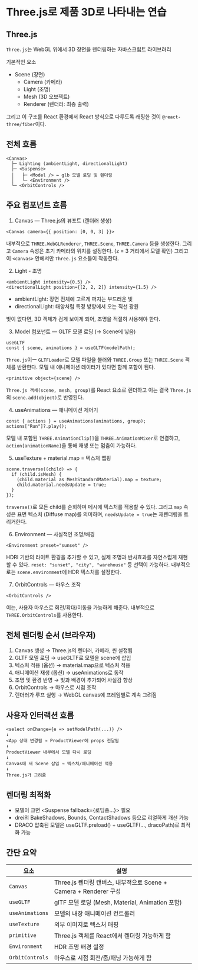 # Three.js로 제품 3D로 나타내는 연습

## Three.js

`Three.js`는 WebGL 위에서 3D 장면을 렌더링하는 자바스크립트 라이브러리   

기본적인 요소   

- Scene (장면)
  - Camera (카메라)
  - Light (조명)
  - Mesh (3D 오브젝트)
  - Renderer (렌더러: 최종 출력)

그리고 이 구조를 React 환경에서 React 방식으로 다루도록 래핑한 것이 `@react-three/fiber`이다.

## 전체 흐름

```
<Canvas>
  ├─ Lighting (ambientLight, directionalLight)
  ├─ <Suspense>
  │   ├─ <Model /> ← glb 모델 로딩 및 렌더링
  │   └─ <Environment />
  └─ <OrbitControls />
```

## 주요 컴포넌트 흐름

1. Canvas — Three.js의 뷰포트 (렌더러 생성)

```
<Canvas camera={{ position: [0, 0, 3] }}>
```

내부적으로 `THREE.WebGLRenderer`, `THREE.Scene`, `THREE.Camera` 등을 생성한다. 그리고 `Camera` 속성은 초기 카메라의 위치를 설정한다. (z = 3 거리에서 모델 확인) 그리고 이 `<canvas>` 안에서만 `Three.js` 요소들이 작동한다.

2. Light - 조명

```
<ambientLight intensity={0.5} />
<directionalLight position={[2, 2, 2]} intensity={1.5} />
```

* ambientLight: 장면 전체에 고르게 퍼지는 부드러운 빛
* directionalLight: 태양처럼 특정 방향에서 오는 직선 광원

빛이 없다면, 3D 객체가 검게 보이게 되어, 조명을 적절히 사용해야 한다.

3. Model 컴포넌트 — GLTF 모델 로딩 (→ Scene에 넣음)

```
useGLTF
const { scene, animations } = useGLTF(modelPath);
```

`Three.js`이ㅡ `GLTFLoader`로 모델 파일을 불러와 `THREE.Group` 또는 `THREE.Scene` 객체를 반환한다. 모델 내 애니메이션 데이터가 있다면 함께 포함이 된다.

```
<primitive object={scene} />
```

`Three.js 객체(scene, mesh, group)`를 React 요소로 렌더하고 이는 결국 `Three.js`의 `scene.add(object)`로 반영된다.

4. useAnimations — 애니메이션 제어기

```
const { actions } = useAnimations(animations, group);
actions["Run"]?.play();
```

모델 내 포함된 `THREE.AnimationClip[]`을 `THREE.AnimationMixer`로 연결하고, `action[animationName]`을 통해 재생 또는 멈춤이 가능하다.

5. useTexture + material.map = 텍스처 맵핑

```
scene.traverse((child) => {
  if (child.isMesh) {
    (child.material as MeshStandardMaterial).map = texture;
    child.material.needsUpdate = true;
  }
});
```

`traverse()`로 모든 child를 순회하며 메시에 텍스처를 적용할 수 있다. 그리고 `map` 속성은 표면 텍스처 (Diffuse map)를 의미하며, `needsUpdate = true`는 재렌더링을 트리거한다.

6. Environment — 사실적인 조명/배경

```
<Environment preset="sunset" />
```

HDRI 기반의 라이트 환경을 추가할 수 있고, 실제 조명과 반사효과를 자연스럽게 재현할 수 있다. `reset: "sunset", "city", "warehouse"` 등 선택이 가능하다. 내부적으로는 `scene.environment`에 HDR 텍스처를 설정한다.

7. OrbitControls — 마우스 조작

```
<OrbitControls />
```

이는, 사용자 마우스로 회전/확대/이동을 가능하게 해준다. 내부적으로 `THREE.OrbitControls`를 사용한다.

## 전체 렌더링 순서 (브라우저)

1. Canvas 생성 → Three.js의 렌더러, 카메라, 씬 설정됨
2. GLTF 모델 로딩 → useGLTF로 모델을 scene에 삽입
3. 텍스처 적용 (옵션) → material.map으로 텍스처 적용
4. 애니메이션 재생 (옵션) → useAnimations로 동작
5. 조명 및 환경 반영 → 빛과 배경이 추가되어 사실감 향상
6. OrbitControls → 마우스로 시점 조작
7. 렌더러가 루프 실행 → WebGL canvas에 프레임별로 계속 그려짐

## 사용자 인터랙션 흐름

```
<select onChange={e => setModelPath(...)} />
↓
<App 상태 변경됨 → ProductViewer에 props 전달됨
↓
ProductViewer 내부에서 모델 다시 로딩
↓
Canvas에 새 Scene 삽입 → 텍스처/애니메이션 적용
↓
Three.js가 그려줌

```

## 렌더링 최적화
* 모델이 크면 <Suspense fallback={<Html>로딩중...</Html>}> 필요
* drei의 BakeShadows, Bounds, ContactShadows 등으로 리얼하게 개선 가능
* DRACO 압축된 모델은 useGLTF.preload() + useGLTF(..., dracoPath)로 최적화 가능

## 간단 요약
| 요소              | 설명                                                   |
| --------------- | ---------------------------------------------------- |
| `Canvas`        | Three.js 렌더링 캔버스, 내부적으로 Scene + Camera + Renderer 구성 |
| `useGLTF`       | glTF 모델 로딩 (Mesh, Material, Animation 포함)            |
| `useAnimations` | 모델의 내장 애니메이션 컨트롤러                                    |
| `useTexture`    | 외부 이미지로 텍스처 매핑                                       |
| `primitive`     | Three.js 객체를 React에서 렌더링 가능하게 함                      |
| `Environment`   | HDR 조명 배경 설정                                         |
| `OrbitControls` | 마우스로 시점 회전/줌/패닝 가능하게 함                               |
